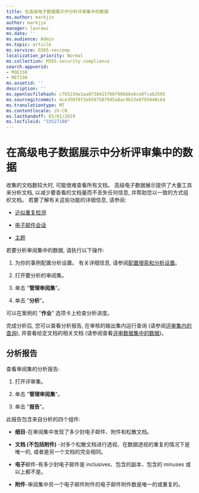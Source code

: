 ```yaml
---
title: 在高级电子数据展示中分析评审集中的数据
ms.author: markjjo
author: markjjo
manager: laurawi
ms.date: ''
ms.audience: Admin
ms.topic: article
ms.service: O365-seccomp
localization_priority: Normal
ms.collection: M365-security-compliance
search.appverid:
- MOE150
- MET150
ms.assetid: ''
description: ''
ms.openlocfilehash: c765234e1aa0738415f66f90b66ebce0fcab2505
ms.sourcegitcommit: 4ce350f8f3eb597587945a8ac9b33e9793440c64
ms.translationtype: MT
ms.contentlocale: zh-CN
ms.lasthandoff: 05/01/2019
ms.locfileid: "33527108"
---
```

# <a name="analyze-data-in-a-review-set-in-advanced-ediscovery"></a>在高级电子数据展示中分析评审集中的数据

收集的文档数较大时, 可能很难查看所有文档。 高级电子数据展示提供了大量工具来分析文档, 以减少要查看的文档量而不丢失任何信息, 并帮助您以一致的方式组织文档。 若要了解有关这些功能的详细信息, 请参阅:

- [近似重复检测](near-duplicates.md)

- [电子邮件会话](email-threading.md)

- [主题](themes.md)

若要分析审阅集中的数据, 请执行以下操作:

1. 为你的事例配置分析设置。 有关详细信息, 请参阅[配置搜索和分析设置](configure-search-analytics-settings.md)。

2. 打开要分析的审阅集。

3. 单击 "**管理审阅集**"。

4. 单击 "**分析**"。

可以在案例的 "**作业**" 选项卡上检查分析进度。

 完成分析后, 您可以查看分析报告, 在审核的输出集内运行查询 (请参阅[评审集内的查询](review-set-search.md)), 并查看给定文档的相关文档 (请参阅查看[评审数据集中的数据](reviewing-data-in-review-set.md))。

## <a name="analytics-report"></a>分析报告

查看审阅集的分析报告:

1. 打开评审集。

2. 单击 "**管理审阅集**"。

3. 单击 "**报告**"。

此报告包含来自分析的四个组件:

- **细目**-在审阅集中发现了多少封电子邮件、附件和松散文档。

- **文档 (不包括附件)** -对多个松散文档进行透视、在数据透视的重复的情况下是唯一的, 或者是另一个文档的完全相同。

- **电子**邮件-有多少封电子邮件是 inclusives、包含的副本、包含的 minuses 或以上都不是。

- **附件**-审阅集中另一个电子邮件附件的电子邮件附件数是唯一的或重复的。